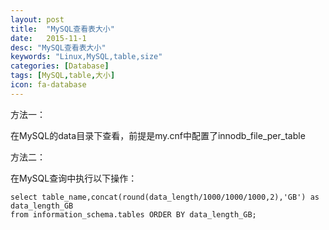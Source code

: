 ```yaml
---
layout: post
title:  "MySQL查看表大小"
date:   2015-11-1
desc: "MySQL查看表大小"
keywords: "Linux,MySQL,table,size"
categories: [Database]
tags: [MySQL,table,大小]
icon: fa-database
---
```


方法一：

在MySQL的data目录下查看，前提是my.cnf中配置了innodb_file_per_table

方法二：

在MySQL查询中执行以下操作：

```
select table_name,concat(round(data_length/1000/1000/1000,2),'GB') as data_length_GB 
from information_schema.tables ORDER BY data_length_GB;
```
